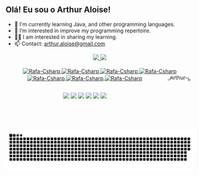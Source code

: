 ## Olá! Eu sou o Arthur Aloise!
- 🌱 I'm currently learning Java, and other programming languages.
- 👀 I’m interested in improve my programming repertoire.
- 🧙‍♂️ I am interested in sharing my learning.
- 📫 Contact: arthur.aloise@gmail.com

<div align="center">
<a href="https://github.com/ArthurAloise">
<img height="180em" src="https://github-readme-stats.vercel.app/api?username=ArthurAloise&show_icons=true&theme=highcontrast&include_all_commits=true&count_private=true"/>
<img height="180em" src="https://github-readme-stats.vercel.app/api/top-langs/?username=ArthurAloise&layout=compact&langs_count=7&theme=highcontrast"/> 
</div>

<div 
align="center"><br>
<img align="center" alt="Rafa-Csharp" height="40" width="50" src="https://cdn.jsdelivr.net/gh/devicons/devicon/icons/java/java-original.svg" />
<img align="center" alt="Rafa-Csharp" height="50" width="60" src="https://icongr.am/devicon/php-original.svg?size=148&color=ffffff" />
<img align="center" alt="Rafa-Csharp" height="30" width="40" src="https://devicon-website.vercel.app/api/laravel/plain.svg" />
<img align="center" alt="Rafa-Csharp" height="60" width="70" src="https://icongr.am/devicon/mysql-original-wordmark.svg?size=148&color=ffffff" />
<img align="center" alt="Rafa-Csharp" height="40" width="50" src="https://icongr.am/devicon/postgresql-original.svg?size=148&color=currentColor" />
<img align="center" alt="Rafa-Csharp" height="40" width="50" src="https://icongr.am/devicon/html5-original.svg?size=148&color=currentColor" />
<img align="center" alt="Rafa-Csharp" height="40" width="50" src="https://icongr.am/devicon/css3-original.svg?size=148&color=currentColor" />
          
<img align="right" alt="Arthur-gif" height="150" style="border-radius:50px;" src="https://media2.giphy.com/media/v1.Y2lkPTc5MGI3NjExOHozdzNuOWVvbTRlcWYwbDZwMmRocHZrNGNnYmd5bWdkemw2b2Z0OSZlcD12MV9pbnRlcm5hbF9naWZfYnlfaWQmY3Q9Zw/S3PBXqHjKL9GZhK2Yv/giphy.gif">
</div>

##

<div align="center">
<a href="https://www.youtube.com/channel/UCkUdmDCDUym6zwzlV6Flssw" target="_blank"><img src="https://img.shields.io/badge/YouTube-FF0000?style=for-the-badge&logo=youtube&logoColor=white" target="_blank"></a>
<a href="https://www.instagram.com/arthuraloise" target="_blank"><img src="https://img.shields.io/badge/-Instagram-%23E4405F?style=for-the-badge&logo=instagram&logoColor=white" target="_blank"></a>
<a href="https://www.twitch.tv/arthuraloise" target="_blank"><img src="https://img.shields.io/badge/Twitch-9146FF?style=for-the-badge&logo=twitch&logoColor=white" target="_blank"></a>
<a href="https://discord.gg/q3t9xsyu2P" target="_blank"><img src="https://img.shields.io/badge/Discord-7289DA?style=for-the-badge&logo=discord&logoColor=white" target="_blank"></a> 
<a href="https://www.linkedin.com/in/arthur-loureiro-aloise-6b58b1188" target="_blank"><img src="https://img.shields.io/badge/-LinkedIn-%230077B5?style=for-the-badge&logo=linkedin&logoColor=white" target="_blank"></a> 
<a href="https://linktr.ee/arthuraloise" target="_blank"><img src="https://img.shields.io/badge/linktree-39E09B?style=for-the-badge&logo=linktree&logoColor=white" target="_blank"></a>
</div>

![snake gif](https://github.com/ArthurAloise/ArthurAloise/blob/output/github-contribution-grid-snake-dark.svg)


